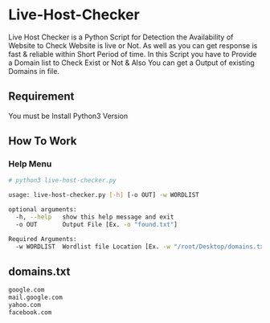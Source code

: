 # Live-Host-Checker
Live Host Checker is a Python Script for Detection the Availability of Website to Check Website is live or Not. As well as you can get response is fast & reliable within Short Period of time. In this Script you have to Provide a Domain list to Check Exist or Not & Also You can get a Output of existing Domains in file.

## Requirement
You must be Install Python3 Version<br/>

## How To Work
### Help Menu
```bash
# python3 live-host-checker.py

usage: live-host-checker.py [-h] [-o OUT] -w WORDLIST

optional arguments:
  -h, --help   show this help message and exit
  -o OUT       Output File [Ex. -o "found.txt"]

Required Arguments:
  -w WORDLIST  Wordlist file Location [Ex. -w "/root/Desktop/domains.txt"]
```

## domains.txt
```bash
google.com
mail.google.com
yahoo.com
facebook.com
```



